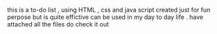 this is a to-do list , using HTML , css and java script created just for fun perpose but is quite effictive can be used in my day to day life . 
have attached all the files do check it out 
